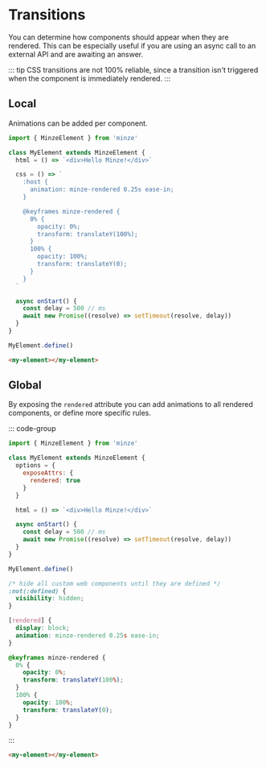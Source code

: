 # Transitions

You can determine how components should appear when they are rendered. This can be especially useful if you are using an async call to an external API and are awaiting an answer.

::: tip
CSS transitions are not 100% reliable, since a transition isn't triggered when the component is immediately rendered.
:::

## Local

Animations can be added per component.

```js
import { MinzeElement } from 'minze'

class MyElement extends MinzeElement {
  html = () => `<div>Hello Minze!</div>`

  css = () => `
    :host {
      animation: minze-rendered 0.25s ease-in;
    }

    @keyframes minze-rendered {
      0% {
        opacity: 0%;
        transform: translateY(100%);
      }
      100% {
        opacity: 100%;
        transform: translateY(0);
      }
    }
  `

  async onStart() {
    const delay = 500 // ms
    await new Promise((resolve) => setTimeout(resolve, delay))
  }
}

MyElement.define()
```

```html
<my-element></my-element>
```

## Global

By exposing the `rendered` attribute you can add animations to all rendered components, or define more specific rules.

::: code-group

```js
import { MinzeElement } from 'minze'

class MyElement extends MinzeElement {
  options = {
    exposeAttrs: {
      rendered: true
    }
  }

  html = () => `<div>Hello Minze!</div>`

  async onStart() {
    const delay = 500 // ms
    await new Promise((resolve) => setTimeout(resolve, delay))
  }
}

MyElement.define()
```

```css
/* hide all custom web components until they are defined */
:not(:defined) {
  visibility: hidden;
}

[rendered] {
  display: block;
  animation: minze-rendered 0.25s ease-in;
}

@keyframes minze-rendered {
  0% {
    opacity: 0%;
    transform: translateY(100%);
  }
  100% {
    opacity: 100%;
    transform: translateY(0);
  }
}
```

:::

```html
<my-element></my-element>
```
